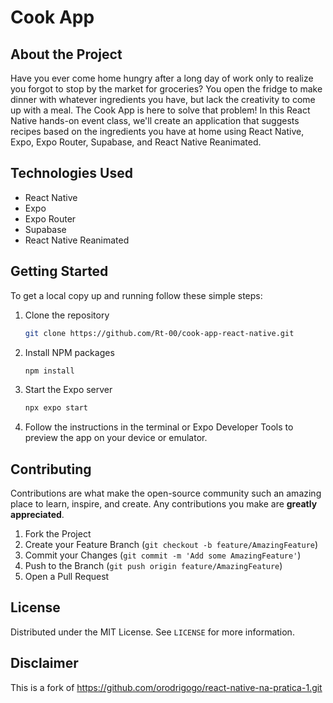 # Cook App

## About the Project

Have you ever come home hungry after a long day of work only to realize you forgot to stop by the market for groceries? You open the fridge to make dinner with whatever ingredients you have, but lack the creativity to come up with a meal. The Cook App is here to solve that problem! In this React Native hands-on event class, we'll create an application that suggests recipes based on the ingredients you have at home using React Native, Expo, Expo Router, Supabase, and React Native Reanimated.

## Technologies Used

- React Native
- Expo
- Expo Router
- Supabase
- React Native Reanimated

## Getting Started

To get a local copy up and running follow these simple steps:

1. Clone the repository
   ```sh
   git clone https://github.com/Rt-00/cook-app-react-native.git
   ```
2. Install NPM packages
   ```sh
   npm install
   ```
3. Start the Expo server
   ```sh
   npx expo start
   ```
4. Follow the instructions in the terminal or Expo Developer Tools to preview the app on your device or emulator.

## Contributing

Contributions are what make the open-source community such an amazing place to learn, inspire, and create. Any contributions you make are **greatly appreciated**.

1. Fork the Project
2. Create your Feature Branch (`git checkout -b feature/AmazingFeature`)
3. Commit your Changes (`git commit -m 'Add some AmazingFeature'`)
4. Push to the Branch (`git push origin feature/AmazingFeature`)
5. Open a Pull Request

## License

Distributed under the MIT License. See `LICENSE` for more information.

## Disclaimer
This is a fork of https://github.com/orodrigogo/react-native-na-pratica-1.git
